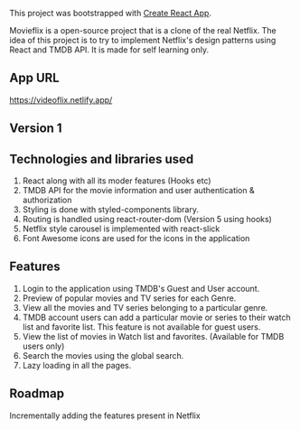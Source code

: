This project was bootstrapped with [Create React App](https://github.com/facebook/create-react-app).

Movieflix is a open-source project that is a clone of the real Netflix. The idea of this project is to try to implement Netflix's design patterns using React and TMDB API. It is made for self learning only.

## App URL
https://videoflix.netlify.app/

## Version 1

## Technologies and libraries used

1. React along with all its moder features (Hooks etc)
2. TMDB API for the movie information and user authentication & authorization
3. Styling is done with styled-components library.
4. Routing is handled using react-router-dom (Version 5 using hooks)
5. Netflix style carousel is implemented with react-slick
6. Font Awesome icons are used for the icons in the application



## Features

1. Login to the application using TMDB's Guest and User account.
2. Preview of popular movies and TV series for each Genre.
3. View all the movies and TV series belonging to a particular genre.
4. TMDB account users can add a particular movie or series to their watch list and favorite list. This feature is not available for guest users.
5. View the list of movies in Watch list and favorites. (Available for TMDB users only)
6. Search the movies using the global search.
7. Lazy loading in all the pages.



## Roadmap

Incrementally adding the features present in Netflix


